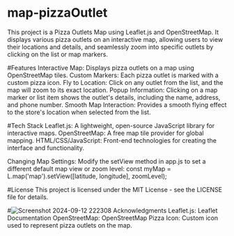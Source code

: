 # map-pizzaOutlet
This project is a Pizza Outlets Map using Leaflet.js and OpenStreetMap. It displays various pizza outlets on an interactive map, allowing users to view their locations and details, and seamlessly zoom into specific outlets by clicking on the list or map markers.

#Features
Interactive Map: Displays pizza outlets on a map using OpenStreetMap tiles.
Custom Markers: Each pizza outlet is marked with a custom pizza icon.
Fly to Location: Click on any outlet from the list, and the map will zoom to its exact location.
Popup Information: Clicking on a map marker or list item shows the outlet's details, including the name, address, and phone number.
Smooth Map Interaction: Provides a smooth flying effect to the store's location when selected from the list.

#Tech Stack
Leaflet.js: A lightweight, open-source JavaScript library for interactive maps.
OpenStreetMap: A free map tile provider for global mapping.
HTML/CSS/JavaScript: Front-end technologies for creating the interface and functionality.

Changing Map Settings: Modify the setView method in app.js to set a different default map view or zoom level:
const myMap = L.map('map').setView([latitude, longitude], zoomLevel);

#License
This project is licensed under the MIT License - see the LICENSE file for details.

#![Screenshot 2024-09-12 222308](https://github.com/user-attachments/assets/820820cf-31d2-47c7-acdb-7c8a9bb5534d)
Acknowledgments
Leaflet.js: Leaflet Documentation
OpenStreetMap: OpenStreetMap
Pizza Icon: Custom icon used to represent pizza outlets on the map.

